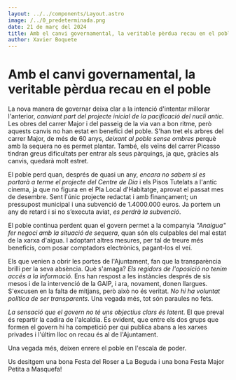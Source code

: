```yaml
---
layout: ../../components/Layout.astro
image: /../0_predeterminada.png
date: 21 de març del 2024
title: Amb el canvi governamental, la veritable pèrdua recau en el poble
author: Xavier Boquete
---
```

# Amb el canvi governamental, la veritable pèrdua recau en el poble

La nova manera de governar deixa clar a la intenció d'intentar millorar l'anterior, *canviant part del projecte inicial de la pacificació del nucli antic.* Les obres del carrer Major i del passeig de la via van a bon ritme, però aquests canvis no han estat en benefici del poble. S'han tret els arbres del carrer Major, de més de 60 anys, *deixant al poble sense ombres* perquè amb la sequera no es permet plantar. També, els veïns del carrer Picasso tindran greus dificultats per entrar als seus pàrquings, ja que, gràcies als canvis, quedarà molt estret.

El poble perd quan, després de quasi un any, *encara no sabem si es portarà a terme el projecte del Centre de Dia* i els Pisos Tutelats a l'antic cinema, ja que no figura en el Pla Local d'Habitatge, aprovat el passat mes de desembre. Sent l'únic projecte redactat i amb finançament; un pressupost municipal i una subvenció de 1.4000.000 euros. Ja portem un any de retard i si no s’executa aviat, *es perdrà la subvenció*.

El poble continua perdent quan el govern permet a la companyia *"Anaigua" fer negoci amb la situació de sequera*, quan són els culpables del mal estat de la xarxa d'aigua. I adoptant altres mesures, per tal de treure més beneficis, com posar comptadors electrònics, pagant-los el veí.

Els que venien a obrir les portes de l'Ajuntament, fan que la transparència brilli per la seva absència. Què s'amaga? *Els regidors de l'oposició no tenim accés a la informació*. Ens han respost a les instàncies després de sis mesos i de la intervenció de la GAIP, i ara, novament, donen llargues. S'excusen en la falta de mitjans, però això no és veritat. *No hi ha voluntat política de ser transparents*. Una vegada més, tot són paraules no fets.

*La sensació que el govern no té uns objectius clars és latent*. El que preval és repartir la cadira de l'alcaldia. És evident, que entre els dos grups que formen el govern hi ha competició per qui publica abans a les xarxes privades i l'últim lloc on recau és al de l'Ajuntament.

Una vegada més, deixen enrere el poble en l'escala de poder.

Us desitgem una bona Festa del Roser a La Beguda i una bona Festa Major Petita a Masquefa!